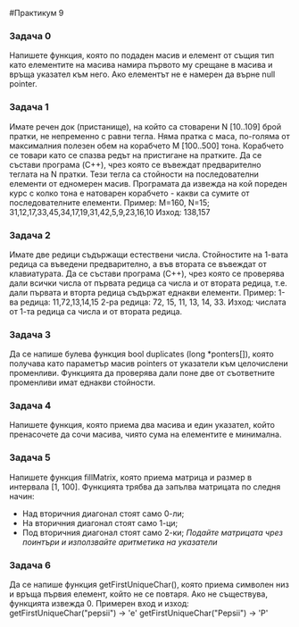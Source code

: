 #Практикум 9

### Задача 0
Напишете функция, която по подаден масив и елемент от същия тип като елементите на масива намира първото му срещане в масива и връща указател към него. 
Ако елементът не е намерен да върне null pointer.

### Задача 1
Имате речен док (пристанище), на който са стоварени N [10..109] брой пратки, не непременно с равни тегла.
Няма пратка с маса, по-голяма от максималния полезен обем на корабчето M [100..500] тона.
Корабчето се товари като се спазва редът на пристигане на пратките.
Да се състави програма (C++), чрез която се въвеждат предварително теглата на N пратки. Тези тегла са стойности на последователни елементи от едномерен масив.
Програмата да извежда на кой пореден курс с колко тона е натоварен корабчето - какви са сумите от последователните елементи.
Пример: M=160, N=15; 31,12,17,33,45,34,17,19,31,42,5,9,23,16,10 Изход: 138,157

### Задача 2
Имате две редици съдържащи естествени числа. Стойностите на 1-вата редица са въведени предварително, а във втората се въвеждат от клавиатурата.
Да се състави програма (C++), чрез която се проверява дали всички числа от първата редица са числа и от втората редица, т.е. дали първата и вторта редица съдържат еднакви елементи.
Пример: 1-ва редица: 11,72,13,14,15 2-ра редица: 72, 15, 11, 13, 14, 33.
Изход: числата от 1-та редица са числа и от втората редица.

### Задача 3
Да се напише булева функция bool duplicates (long *ponters[]), която получава като параметър масив pointers от указатели към целочислени променливи. Функцията да проверява дали поне две от съответните променливи имат еднакви стойности.

### Задача 4
Напишете функция, която приема два масива и един указател, който пренасочете да сочи масива, чиято сума на елементите е минимална.

### Задача 5
Напишете функция fillMatrix, която приема матрица и размер в интервала [1, 100]. Функцията трябва да запълва матрицата по следня начин: 
- Над вторичния диагонал стоят само 0-ли;
- На вторичния диагонал стоят само 1-ци;
- Под вторичния диагонал стоят само 2-ки;
*Подайте матрицата чрез поинтъри и използвайте аритметика на указатели*

### Задача 6
Да се напише функция getFirstUniqueChar(), която приема символен низ и връща
първия елемент, който не се повтаря. Ако не съществува, функцията извежда 0.
Примерен вход и изход:
getFirstUniqueChar("pepsii") -> 'е'
getFirstUniqueChar("Pepsii") -> 'P' 